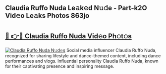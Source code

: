 ## Claudia Ruffo Nuda Le𝚊k𝚎d N𝚞𝚍e - Part-k2O Vid𝚎o Le𝚊ks Photos 863jo

# <h2><a href="http://fbb9i75.evod.top/?m=Claudia+Ruffo+Nuda">🔗 👉🔴 Claudia Ruffo Nuda Vid𝚎o Ph𝚘t𝚘s</a></h2>

[![Claudia Ruffo Nuda N𝚞d𝚎s](https://i.imgur.com/8V9OHl7.gif)](http://fbb9i75.evod.top/?m=Claudia+Ruffo+Nuda)
Social media influencer Claudia Ruffo Nuda, recognized for sharing lifestyle and dance-themed content, including dance performances and vlogs. Influential personality Claudia Ruffo Nuda, known for their captivating presence and inspiring message. 
